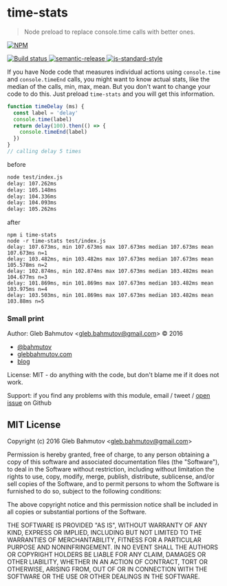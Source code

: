 # time-stats

> Node preload to replace console.time calls with better ones.

[![NPM][npm-icon] ][npm-url]

[![Build status][ci-image] ][ci-url]
[![semantic-release][semantic-image] ][semantic-url]
[![js-standard-style][standard-image]][standard-url]

If you have Node code that measures individual actions using `console.time` and `console.timeEnd`
calls, you might want to know actual stats, like the median of the calls, min, max, mean.
But you don't want to change your code to do this. Just preload `time-stats` and you will get
this information.

```js
function timeDelay (ms) {
  const label = 'delay'
  console.time(label)
  return delay(100).then(() => {
    console.timeEnd(label)
  })
}
// calling delay 5 times
```

before

```sh
node test/index.js
delay: 107.262ms
delay: 105.148ms
delay: 104.336ms
delay: 104.093ms
delay: 105.262ms
```

after

```
npm i time-stats
node -r time-stats test/index.js
delay: 107.673ms, min 107.673ms max 107.673ms median 107.673ms mean 107.673ms n=1
delay: 103.482ms, min 103.482ms max 107.673ms median 107.673ms mean 105.578ms n=2
delay: 102.874ms, min 102.874ms max 107.673ms median 103.482ms mean 104.677ms n=3
delay: 101.869ms, min 101.869ms max 107.673ms median 103.482ms mean 103.975ms n=4
delay: 103.503ms, min 101.869ms max 107.673ms median 103.482ms mean 103.88ms n=5
```

### Small print

Author: Gleb Bahmutov &lt;gleb.bahmutov@gmail.com&gt; &copy; 2016

* [@bahmutov](https://twitter.com/bahmutov)
* [glebbahmutov.com](http://glebbahmutov.com)
* [blog](http://glebbahmutov.com/blog)


License: MIT - do anything with the code, but don't blame me if it does not work.

Support: if you find any problems with this module, email / tweet /
[open issue](https://github.com/bahmutov/time-stats/issues) on Github

## MIT License

Copyright (c) 2016 Gleb Bahmutov &lt;gleb.bahmutov@gmail.com&gt;

Permission is hereby granted, free of charge, to any person
obtaining a copy of this software and associated documentation
files (the "Software"), to deal in the Software without
restriction, including without limitation the rights to use,
copy, modify, merge, publish, distribute, sublicense, and/or sell
copies of the Software, and to permit persons to whom the
Software is furnished to do so, subject to the following
conditions:

The above copyright notice and this permission notice shall be
included in all copies or substantial portions of the Software.

THE SOFTWARE IS PROVIDED "AS IS", WITHOUT WARRANTY OF ANY KIND,
EXPRESS OR IMPLIED, INCLUDING BUT NOT LIMITED TO THE WARRANTIES
OF MERCHANTABILITY, FITNESS FOR A PARTICULAR PURPOSE AND
NONINFRINGEMENT. IN NO EVENT SHALL THE AUTHORS OR COPYRIGHT
HOLDERS BE LIABLE FOR ANY CLAIM, DAMAGES OR OTHER LIABILITY,
WHETHER IN AN ACTION OF CONTRACT, TORT OR OTHERWISE, ARISING
FROM, OUT OF OR IN CONNECTION WITH THE SOFTWARE OR THE USE OR
OTHER DEALINGS IN THE SOFTWARE.

[npm-icon]: https://nodei.co/npm/time-stats.svg?downloads=true
[npm-url]: https://npmjs.org/package/time-stats
[ci-image]: https://travis-ci.org/bahmutov/time-stats.svg?branch=master
[ci-url]: https://travis-ci.org/bahmutov/time-stats
[semantic-image]: https://img.shields.io/badge/%20%20%F0%9F%93%A6%F0%9F%9A%80-semantic--release-e10079.svg
[semantic-url]: https://github.com/semantic-release/semantic-release
[standard-image]: https://img.shields.io/badge/code%20style-standard-brightgreen.svg
[standard-url]: http://standardjs.com/
